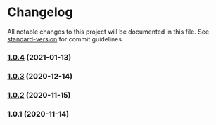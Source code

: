 # Changelog

All notable changes to this project will be documented in this file. See [standard-version](https://github.com/conventional-changelog/standard-version) for commit guidelines.

### [1.0.4](https://github.com/beuthbot/bhtbot_botlibrary/compare/v1.0.3...v1.0.4) (2021-01-13)

### [1.0.3](https://github.com/beuthbot/bhtbot_botlibrary/compare/v1.0.1...v1.0.3) (2020-12-14)

### [1.0.2](https://github.com/sickred/bhtbot/compare/v1.0.1...v1.0.2) (2020-11-15)

### 1.0.1 (2020-11-14)
